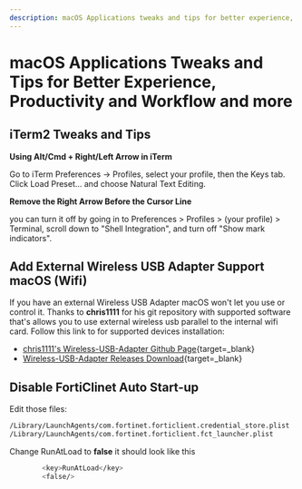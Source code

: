 ```yaml
---
description: macOS Applications tweaks and tips for better experience, productivity and workflow and more
---
```


# macOS Applications Tweaks and Tips for Better Experience, Productivity and Workflow and more

## iTerm2 Tweaks and Tips

__Using Alt/Cmd + Right/Left Arrow in iTerm__

Go to iTerm Preferences → Profiles, select your profile, then the Keys tab. Click Load Preset... and choose Natural Text Editing.

__Remove the Right Arrow Before the Cursor Line__

you can turn it off by going in to Preferences > Profiles > (your profile) > Terminal, scroll down to "Shell Integration", and turn off "Show mark indicators".

## Add External Wireless USB Adapter Support macOS (Wifi)

If you have an external Wireless USB Adapter macOS won't let you use or control it.
Thanks to __chris1111__ for his git repository with supported software that's allows you to use external wireless usb parallel to the internal wifi card. Follow this link to for supported devices installation:

* [chris1111's Wireless-USB-Adapter Github Page](https://github.com/chris1111/Wireless-USB-Adapter){target=_blank}
* [Wireless-USB-Adapter Releases Download](https://github.com/chris1111/Wireless-USB-Adapter/releases){target=_blank}

## Disable FortiClinet Auto Start-up

Edit those files:

```bash
/Library/LaunchAgents/com.fortinet.forticlient.credential_store.plist
/Library/LaunchAgents/com.fortinet.forticlient.fct_launcher.plist
```

Change RunAtLoad to __false__ it should look like this

```bash
        <key>RunAtLoad</key>
        <false/>
```
